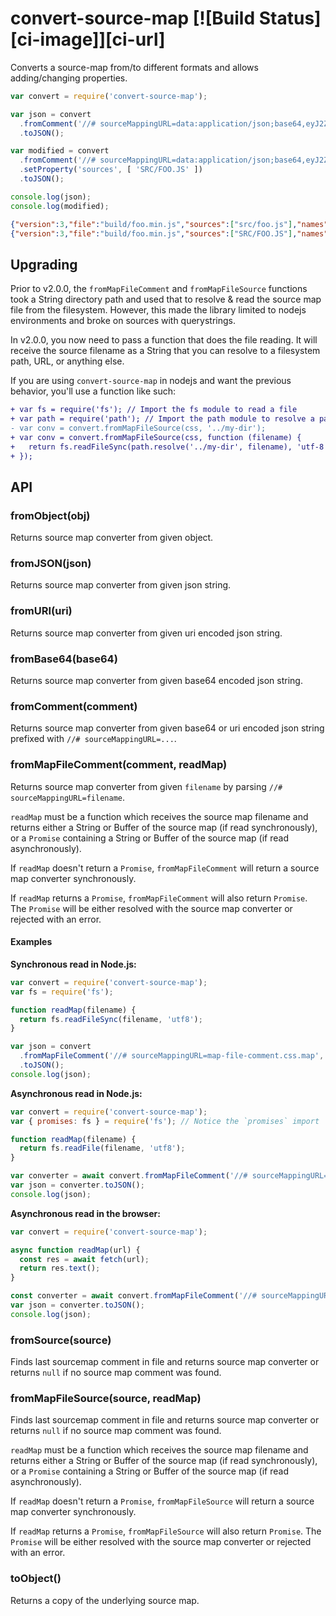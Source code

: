 # convert-source-map [![Build Status][ci-image]][ci-url]

Converts a source-map from/to  different formats and allows adding/changing properties.

```js
var convert = require('convert-source-map');

var json = convert
  .fromComment('//# sourceMappingURL=data:application/json;base64,eyJ2ZXJzaW9uIjozLCJmaWxlIjoiYnVpbGQvZm9vLm1pbi5qcyIsInNvdXJjZXMiOlsic3JjL2Zvby5qcyJdLCJuYW1lcyI6W10sIm1hcHBpbmdzIjoiQUFBQSIsInNvdXJjZVJvb3QiOiIvIn0=')
  .toJSON();

var modified = convert
  .fromComment('//# sourceMappingURL=data:application/json;base64,eyJ2ZXJzaW9uIjozLCJmaWxlIjoiYnVpbGQvZm9vLm1pbi5qcyIsInNvdXJjZXMiOlsic3JjL2Zvby5qcyJdLCJuYW1lcyI6W10sIm1hcHBpbmdzIjoiQUFBQSIsInNvdXJjZVJvb3QiOiIvIn0=')
  .setProperty('sources', [ 'SRC/FOO.JS' ])
  .toJSON();

console.log(json);
console.log(modified);
```

```json
{"version":3,"file":"build/foo.min.js","sources":["src/foo.js"],"names":[],"mappings":"AAAA","sourceRoot":"/"}
{"version":3,"file":"build/foo.min.js","sources":["SRC/FOO.JS"],"names":[],"mappings":"AAAA","sourceRoot":"/"}
```

## Upgrading

Prior to v2.0.0, the `fromMapFileComment` and `fromMapFileSource` functions took a String directory path and used that to resolve & read the source map file from the filesystem. However, this made the library limited to nodejs environments and broke on sources with querystrings.

In v2.0.0, you now need to pass a function that does the file reading. It will receive the source filename as a String that you can resolve to a filesystem path, URL, or anything else.

If you are using `convert-source-map` in nodejs and want the previous behavior, you'll use a function like such:

```diff
+ var fs = require('fs'); // Import the fs module to read a file
+ var path = require('path'); // Import the path module to resolve a path against your directory
- var conv = convert.fromMapFileSource(css, '../my-dir');
+ var conv = convert.fromMapFileSource(css, function (filename) {
+   return fs.readFileSync(path.resolve('../my-dir', filename), 'utf-8');
+ });
```

## API

### fromObject(obj)

Returns source map converter from given object.

### fromJSON(json)

Returns source map converter from given json string.

### fromURI(uri)

Returns source map converter from given uri encoded json string.

### fromBase64(base64)

Returns source map converter from given base64 encoded json string.

### fromComment(comment)

Returns source map converter from given base64 or uri encoded json string prefixed with `//# sourceMappingURL=...`.

### fromMapFileComment(comment, readMap)

Returns source map converter from given `filename` by parsing `//# sourceMappingURL=filename`.

`readMap` must be a function which receives the source map filename and returns either a String or Buffer of the source map (if read synchronously), or a `Promise` containing a String or Buffer of the source map (if read asynchronously).

If `readMap` doesn't return a `Promise`, `fromMapFileComment` will return a source map converter synchronously.

If `readMap` returns a `Promise`, `fromMapFileComment` will also return `Promise`. The `Promise` will be either resolved with the source map converter or rejected with an error.

#### Examples

**Synchronous read in Node.js:**

```js
var convert = require('convert-source-map');
var fs = require('fs');

function readMap(filename) {
  return fs.readFileSync(filename, 'utf8');
}

var json = convert
  .fromMapFileComment('//# sourceMappingURL=map-file-comment.css.map', readMap)
  .toJSON();
console.log(json);
```


**Asynchronous read in Node.js:**

```js
var convert = require('convert-source-map');
var { promises: fs } = require('fs'); // Notice the `promises` import

function readMap(filename) {
  return fs.readFile(filename, 'utf8');
}

var converter = await convert.fromMapFileComment('//# sourceMappingURL=map-file-comment.css.map', readMap)
var json = converter.toJSON();
console.log(json);
```

**Asynchronous read in the browser:**

```js
var convert = require('convert-source-map');

async function readMap(url) {
  const res = await fetch(url);
  return res.text();
}

const converter = await convert.fromMapFileComment('//# sourceMappingURL=map-file-comment.css.map', readMap)
var json = converter.toJSON();
console.log(json);
```

### fromSource(source)

Finds last sourcemap comment in file and returns source map converter or returns `null` if no source map comment was found.

### fromMapFileSource(source, readMap)

Finds last sourcemap comment in file and returns source map converter or returns `null` if no source map comment was found.

`readMap` must be a function which receives the source map filename and returns either a String or Buffer of the source map (if read synchronously), or a `Promise` containing a String or Buffer of the source map (if read asynchronously).

If `readMap` doesn't return a `Promise`, `fromMapFileSource` will return a source map converter synchronously.

If `readMap` returns a `Promise`, `fromMapFileSource` will also return `Promise`. The `Promise` will be either resolved with the source map converter or rejected with an error.

### toObject()

Returns a copy of the underlying source map.

#